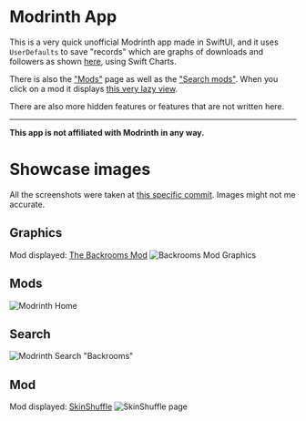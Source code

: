 # Modrinth App
This is a very quick unofficial Modrinth app made in SwiftUI, and it uses `UserDefaults` to save "records" which are graphs of downloads and followers as shown [here](#graphics), using Swift Charts.

There is also the ["Mods"](#mods) page as well as the ["Search mods"](#search). When you click on a mod it displays [this very lazy view](#mod).

There are also more hidden features or features that are not written here.

* * *

**This app is not affiliated with Modrinth in any way.**

# Showcase images
All the screenshots were taken at [this specific commit](https://github.com/lumaa-dev/ModrinthApp/tree/f83b5a5ec569cf6b78a17fb12b3f42b44bf5cdbe). Images might not me accurate.

## Graphics
Mod displayed: [The Backrooms Mod](https://modrinth.com/mod/backrooms)
![Backrooms Mod Graphics](./README_img/graph.jpg)

## Mods
![Modrinth Home](./README_img/home.PNG)

## Search
![Modrinth Search "Backrooms"](./README_img/search.PNG)

## Mod
Mod displayed: [SkinShuffle](https://modrinth.com/mod/skinshuffle)
![SkinShuffle page](./README_img/mod.PNG)

